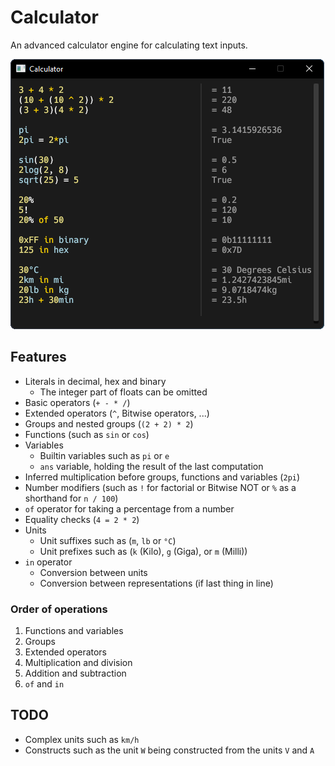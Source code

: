 # Calculator

An advanced calculator engine for calculating text inputs.

![Image](/media/image.png)

## Features

- Literals in decimal, hex and binary
  - The integer part of floats can be omitted
- Basic operators (`+ - * /`)
- Extended operators (`^`, Bitwise operators, ...)
- Groups and nested groups (`(2 + 2) * 2`)
- Functions (such as `sin` or `cos`)
- Variables
  - Builtin variables such as `pi` or `e`
  - `ans` variable, holding the result of the last computation
- Inferred multiplication before groups, functions and variables (`2pi`)
- Number modifiers (such as `!` for factorial or Bitwise NOT or `%` as a shorthand for `n / 100`)
- `of` operator for taking a percentage from a number
- Equality checks (`4 = 2 * 2`)
- Units
  - Unit suffixes such as (`m`, `lb` or `°C`)
  - Unit prefixes such as (`k` (Kilo), `g` (Giga), or `m` (Milli))
- `in` operator
  - Conversion between units
  - Conversion between representations (if last thing in line)


### Order of operations
1. Functions and variables
2. Groups
3. Extended operators
4. Multiplication and division
5. Addition and subtraction
6. `of` and `in`

## TODO

- Complex units such as `km/h`
- Constructs such as the unit `W` being constructed from the units `V` and `A`
